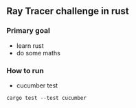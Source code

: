 ## Ray Tracer challenge in rust


### Primary goal

- learn rust
- do some maths

### How to run 

- cucumber test

```
cargo test --test cucumber
```



